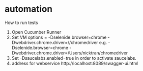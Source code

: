 # automation
How to run tests
1) Open Cucumber Runner
2) Set VM options = -Dselenide.browser=chrome -Dwebdriver.chrome.driver=/<path to chrome driver>/chromedriver
e.g. -Dselenide.browser=chrome -Dwebdriver.chrome.driver=/Users/nicktran/chromedriver
3) Set -Dsaucelabs.enabled=true in order to activate saucelabs.
4) address for webservice http://localhost:8089/swagger-ui.html